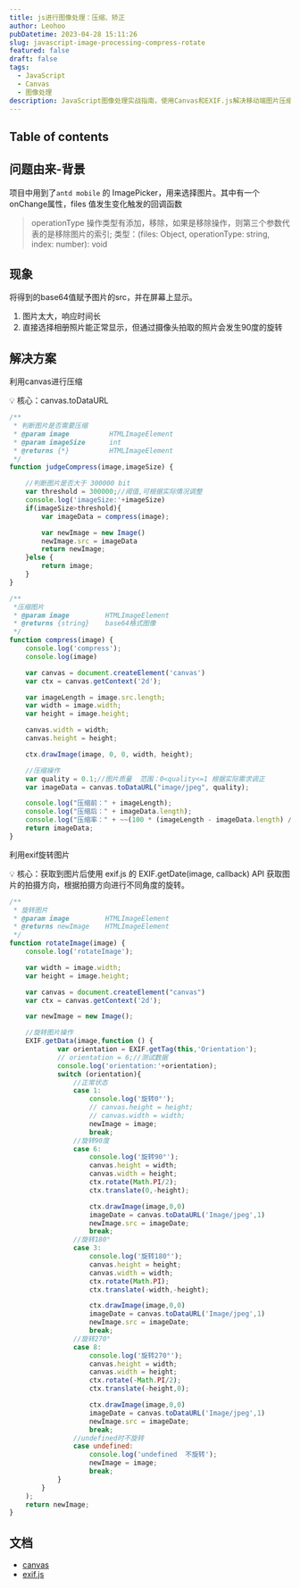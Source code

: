 ```yaml
---
title: js进行图像处理：压缩、矫正
author: Leohoo
pubDatetime: 2023-04-28 15:11:26
slug: javascript-image-processing-compress-rotate
featured: false
draft: false
tags:
  - JavaScript
  - Canvas
  - 图像处理
description: JavaScript图像处理实战指南，使用Canvas和EXIF.js解决移动端图片压缩和拍照旋转问题的完整方案。
---
```


## Table of contents

## 问题由来-背景

项目中用到了`antd mobile` 的 ImagePicker，用来选择图片。其中有一个onChange属性，files 值发生变化触发的回调函数

> operationType 操作类型有添加，移除，如果是移除操作，则第三个参数代表的是移除图片的索引;
类型：(files: Object, operationType: string, index: number): void
>

## 现象

将得到的base64值赋予图片的src，并在屏幕上显示。

1. 图片太大，响应时间长
2. 直接选择相册照片能正常显示，但通过摄像头拍取的照片会发生90度的旋转

## 解决方案

利用canvas进行压缩

<aside>
💡 核心：canvas.toDataURL

</aside>

```jsx
/**
 * 判断图片是否需要压缩
 * @param image          HTMLImageElement
 * @param imageSize      int
 * @returns {*}          HTMLImageElement
 */
function judgeCompress(image,imageSize) {

    //判断图片是否大于 300000 bit
    var threshold = 300000;//阈值,可根据实际情况调整
    console.log('imageSize:'+imageSize)
    if(imageSize>threshold){
        var imageData = compress(image);

        var newImage = new Image()
        newImage.src = imageData
        return newImage;
    }else {
        return image;
    }
}

/**
 *压缩图片
 * @param image         HTMLImageElement
 * @returns {string}    base64格式图像
 */
function compress(image) {
    console.log('compress');
    console.log(image)

    var canvas = document.createElement('canvas')
    var ctx = canvas.getContext('2d');

    var imageLength = image.src.length;
    var width = image.width;
    var height = image.height;

    canvas.width = width;
    canvas.height = height;

    ctx.drawImage(image, 0, 0, width, height);

    //压缩操作
    var quality = 0.1;//图片质量  范围：0<quality<=1 根据实际需求调正
    var imageData = canvas.toDataURL("image/jpeg", quality);

    console.log("压缩前：" + imageLength);
    console.log("压缩后：" + imageData.length);
    console.log("压缩率：" + ~~(100 * (imageLength - imageData.length) / imageLength) + "%");
    return imageData;
}
```

利用exif旋转图片

<aside>
💡 核心：获取到图片后使用 exif.js 的 EXIF.getDate(image, callback) API 获取图片的拍摄方向，根据拍摄方向进行不同角度的旋转。

</aside>

```jsx
/**
 * 旋转图片
 * @param image         HTMLImageElement
 * @returns newImage    HTMLImageElement
 */
function rotateImage(image) {
    console.log('rotateImage');

    var width = image.width;
    var height = image.height;

    var canvas = document.createElement("canvas")
    var ctx = canvas.getContext('2d');

    var newImage = new Image();

    //旋转图片操作
    EXIF.getData(image,function () {
            var orientation = EXIF.getTag(this,'Orientation');
            // orientation = 6;//测试数据
            console.log('orientation:'+orientation);
            switch (orientation){
                //正常状态
                case 1:
                    console.log('旋转0°');
                    // canvas.height = height;
                    // canvas.width = width;
                    newImage = image;
                    break;
                //旋转90度
                case 6:
                    console.log('旋转90°');
                    canvas.height = width;
                    canvas.width = height;
                    ctx.rotate(Math.PI/2);
                    ctx.translate(0,-height);

                    ctx.drawImage(image,0,0)
                    imageDate = canvas.toDataURL('Image/jpeg',1)
                    newImage.src = imageDate;
                    break;
                //旋转180°
                case 3:
                    console.log('旋转180°');
                    canvas.height = height;
                    canvas.width = width;
                    ctx.rotate(Math.PI);
                    ctx.translate(-width,-height);

                    ctx.drawImage(image,0,0)
                    imageDate = canvas.toDataURL('Image/jpeg',1)
                    newImage.src = imageDate;
                    break;
                //旋转270°
                case 8:
                    console.log('旋转270°');
                    canvas.height = width;
                    canvas.width = height;
                    ctx.rotate(-Math.PI/2);
                    ctx.translate(-height,0);

                    ctx.drawImage(image,0,0)
                    imageDate = canvas.toDataURL('Image/jpeg',1)
                    newImage.src = imageDate;
                    break;
                //undefined时不旋转
                case undefined:
                    console.log('undefined  不旋转');
                    newImage = image;
                    break;
            }
        }
    );
    return newImage;
}
```

## 文档

- [canvas](https://www.w3school.com.cn/tags/html_ref_canvas.asp)
- [exif.js](http://code.ciaoca.com/javascript/exif-js)
